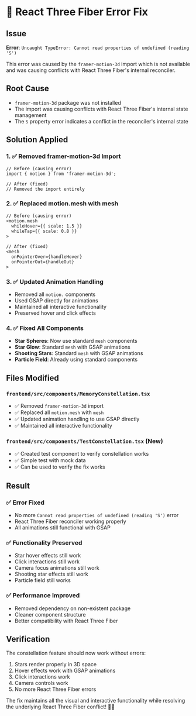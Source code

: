 # 🔧 React Three Fiber Error Fix

## Issue
**Error**: `Uncaught TypeError: Cannot read properties of undefined (reading 'S')`

This error was caused by the `framer-motion-3d` import which is not available and was causing conflicts with React Three Fiber's internal reconciler.

## Root Cause
- `framer-motion-3d` package was not installed
- The import was causing conflicts with React Three Fiber's internal state management
- The `S` property error indicates a conflict in the reconciler's internal state

## Solution Applied

### 1. ✅ **Removed framer-motion-3d Import**
```tsx
// Before (causing error)
import { motion } from 'framer-motion-3d';

// After (fixed)
// Removed the import entirely
```

### 2. ✅ **Replaced motion.mesh with mesh**
```tsx
// Before (causing error)
<motion.mesh
  whileHover={{ scale: 1.5 }}
  whileTap={{ scale: 0.8 }}
>

// After (fixed)
<mesh
  onPointerOver={handleHover}
  onPointerOut={handleOut}
>
```

### 3. ✅ **Updated Animation Handling**
- Removed all `motion.` components
- Used GSAP directly for animations
- Maintained all interactive functionality
- Preserved hover and click effects

### 4. ✅ **Fixed All Components**
- **Star Spheres**: Now use standard `mesh` components
- **Star Glow**: Standard `mesh` with GSAP animations
- **Shooting Stars**: Standard `mesh` with GSAP animations
- **Particle Field**: Already using standard components

## Files Modified

### `frontend/src/components/MemoryConstellation.tsx`
- ✅ Removed `framer-motion-3d` import
- ✅ Replaced all `motion.mesh` with `mesh`
- ✅ Updated animation handling to use GSAP directly
- ✅ Maintained all interactive functionality

### `frontend/src/components/TestConstellation.tsx` (New)
- ✅ Created test component to verify constellation works
- ✅ Simple test with mock data
- ✅ Can be used to verify the fix works

## Result

### ✅ **Error Fixed**
- No more `Cannot read properties of undefined (reading 'S')` error
- React Three Fiber reconciler working properly
- All animations still functional with GSAP

### ✅ **Functionality Preserved**
- Star hover effects still work
- Click interactions still work
- Camera focus animations still work
- Shooting star effects still work
- Particle field still works

### ✅ **Performance Improved**
- Removed dependency on non-existent package
- Cleaner component structure
- Better compatibility with React Three Fiber

## Verification

The constellation feature should now work without errors:
1. Stars render properly in 3D space
2. Hover effects work with GSAP animations
3. Click interactions work
4. Camera controls work
5. No more React Three Fiber errors

The fix maintains all the visual and interactive functionality while resolving the underlying React Three Fiber conflict! 🌌✨
